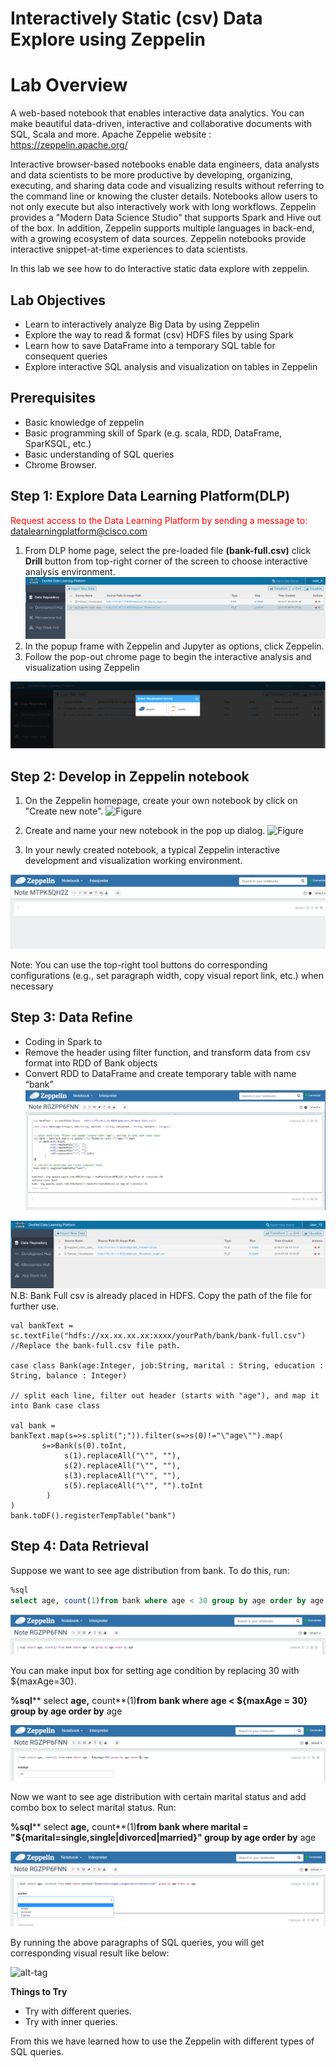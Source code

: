 

# **Interactively Static (csv) Data Explore using Zeppelin**

# **Lab Overview**

A web-based notebook that enables interactive data analytics. You can make beautiful data-driven, interactive and collaborative documents with SQL, Scala and more. 
Apache Zeppelie website : https://zeppelin.apache.org/


Interactive browser-based notebooks enable data engineers, data analysts and data scientists to be more productive by developing, organizing, executing, and sharing data code and visualizing results without referring to the command line or knowing the cluster details. Notebooks allow users to not only execute but also interactively work with long workflows. Zeppelin provides a &quot;Modern Data Science Studio&quot; that supports Spark and Hive out of the box. In addition, Zeppelin supports multiple languages in back-end, with a growing ecosystem of data sources. Zeppelin notebooks provide interactive snippet-at-time experiences to data scientists.

In this lab we see how to do Interactive static data explore with zeppelin.


## **Lab Objectives**

- Learn to interactively analyze Big Data by using Zeppelin
- Explore the way to read &amp; format (csv) HDFS files by using Spark
- Learn how to save DataFrame into a temporary SQL table for consequent queries
- Explore interactive SQL analysis and visualization on tables in Zeppelin

## **Prerequisites**

- Basic knowledge of zeppelin
- Basic programming skill of Spark (e.g. scala, RDD, DataFrame, SparKSQL, etc.)
- Basic understanding of SQL queries
- Chrome Browser.

## Step 1: Explore Data Learning Platform(DLP)

<font color='red'>Request access to the Data Learning Platform by sending a message to:</font> [datalearningplatform@cisco.com](mailto:datalearningplatform@cisco.com)


1. From DLP home page, select the pre-loaded file <b>(bank-full.csv)</b> click <b>Drill</b> button from top-right corner of the screen to choose interactive analysis environment.
![alt-tag](https://github.com/prakdutt/data-dev-learning-labs/blob/master/labs/data-explore-using-zeppelin/assets/selectionRawDataFile.PNG?raw=true)
2. In the popup frame with Zeppelin and Jupyter as options, click Zeppelin.
3. Follow the pop-out chrome page to begin the interactive analysis and visualization using Zeppelin

![alt-tag](https://github.com/prakdutt/data-dev-learning-labs/blob/master/labs/data-explore-using-zeppelin/assets/selectZappline.PNG?raw=true)


## Step 2: Develop in Zeppelin notebook

1. On the Zeppelin homepage, create your own notebook by click on &quot;Create new note&quot;.
![Figure](https://github.com/prakdutt/data-dev-learning-labs/blob/master/labs/data-explore-using-zeppelin/assets/welcome-to-zeppelin.png?raw=true)

2. Create and name your new notebook in the pop up dialog.
![Figure](https://github.com/prakdutt/data-dev-learning-labs/blob/master/labs/data-explore-using-zeppelin/assets/create-note.png?raw=true)

3. In your newly created notebook, a typical Zeppelin interactive development and visualization working environment.

![alt-tag](https://github.com/prakdutt/data-dev-learning-labs/blob/master/labs/data-explore-using-zeppelin/assets/ZapplineIntf.PNG?raw=true)

Note: You can use the top-right tool buttons do corresponding configurations (e.g., set paragraph width, copy visual report link, etc.) when necessary

## Step 3: Data Refine
 - Coding in Spark to
-    Remove the header using filter function, and transform data from csv format into RDD of Bank objects
-    Convert RDD to DataFrame and create temporary table with name “bank”
![alt-tag](https://github.com/prakdutt/data-dev-learning-labs/blob/master/labs/data-explore-using-zeppelin/assets/ScriptOnZepplineAfterExecution.PNG?raw=true)

![alt-tag](https://github.com/prakdutt/data-dev-learning-labs/blob/master/labs/data-explore-using-zeppelin/assets/BankFull.PNG?raw=true)
N.B: Bank Full csv is already placed in HDFS. Copy the path of the file for further use. 
```jason
val bankText = sc.textFile("hdfs://xx.xx.xx.xx:xxxx/yourPath/bank/bank-full.csv")  
//Replace the bank-full.csv file path.

case class Bank(age:Integer, job:String, marital : String, education : String, balance : Integer)

// split each line, filter out header (starts with "age"), and map it into Bank case class
 
val bank = bankText.map(s=>s.split(";")).filter(s=>s(0)!="\"age\"").map(  
       s=>Bank(s(0).toInt, 
            s(1).replaceAll("\"", ""),  
            s(2).replaceAll("\"", ""),  
            s(3).replaceAll("\"", ""),  
            s(5).replaceAll("\"", "").toInt  
        )  
)
bank.toDF().registerTempTable("bank")
```
## Step 4: Data Retrieval

Suppose we want to see age distribution from bank. To do this, run:

```sql
%sql 
select age, count(1)from bank where age < 30 group by age order by age
```

![alt-tag](https://github.com/prakdutt/data-dev-learning-labs/blob/master/labs/data-explore-using-zeppelin/assets/SimpleSql.PNG?raw=true)

You can make input box for setting age condition by replacing 30 with ${maxAge=30}.

**%sql**** select **age,** count**(1)**from **bank** where **age** &lt; **${maxAge** = **30}** group ****by** age **order**** by** age

![alt-tag](https://github.com/prakdutt/data-dev-learning-labs/blob/master/labs/data-explore-using-zeppelin/assets/inputParameter.PNG?raw=true)

Now we want to see age distribution with certain marital status and add combo box to select marital status. Run:

**%sql**** select **age,** count**(1)**from **bank** where **marital** = **&quot;${marital=single,single|divorced|married}&quot;** group ****by** age **order**** by** age

![alt-tag](https://github.com/prakdutt/data-dev-learning-labs/blob/master/labs/data-explore-using-zeppelin/assets/zepplelinListbox.PNG?raw=true)

By running the above paragraphs of SQL queries, you will get corresponding visual result like below:

![alt-tag](https://github.com/prakdutt/data-dev-learning-labs/blob/master/labs/data-explore-using-zeppelin/assets/sql-results.png?raw=true)


 **Things to Try**

- Try with different queries.
- Try with inner queries.

From this we have learned how to use the Zeppelin with different types of SQL queries.

